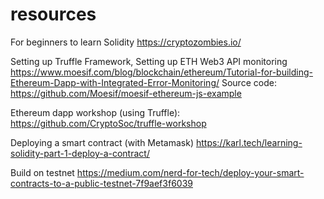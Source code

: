 # resources

For beginners to learn Solidity
https://cryptozombies.io/

Setting up Truffle Framework, Setting up ETH Web3 API monitoring
https://www.moesif.com/blog/blockchain/ethereum/Tutorial-for-building-Ethereum-Dapp-with-Integrated-Error-Monitoring/
Source code: https://github.com/Moesif/moesif-ethereum-js-example

Ethereum dapp workshop (using Truffle): https://github.com/CryptoSoc/truffle-workshop 

Deploying a smart contract (with Metamask)
https://karl.tech/learning-solidity-part-1-deploy-a-contract/

Build on testnet
https://medium.com/nerd-for-tech/deploy-your-smart-contracts-to-a-public-testnet-7f9aef3f6039 
